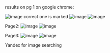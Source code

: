 results on pg 1 on google chrome: 

![image](https://github.com/user-attachments/assets/fb77ba5b-577c-49dd-a198-9e8e51d1c4f1)
correct one is marked
![image](https://github.com/user-attachments/assets/bc83105a-544b-41ab-87f1-7e8c663bfbf9)
![image](https://github.com/user-attachments/assets/5719b94f-d433-44bb-a110-8c5fa9048b8e)

Page2:
![image](https://github.com/user-attachments/assets/aa8c6fbc-622b-42fc-b2c5-cfdcb5dff81b)
![image](https://github.com/user-attachments/assets/cd362de1-c24f-445b-8703-e425c1e5f4ce)

Page3:
![image](https://github.com/user-attachments/assets/4c4980f0-e07c-46ab-917d-0f6470fd93fe)
![image](https://github.com/user-attachments/assets/d0823e38-37c7-41f1-bb77-2d6b1e85269e)


Yandex for image searching


